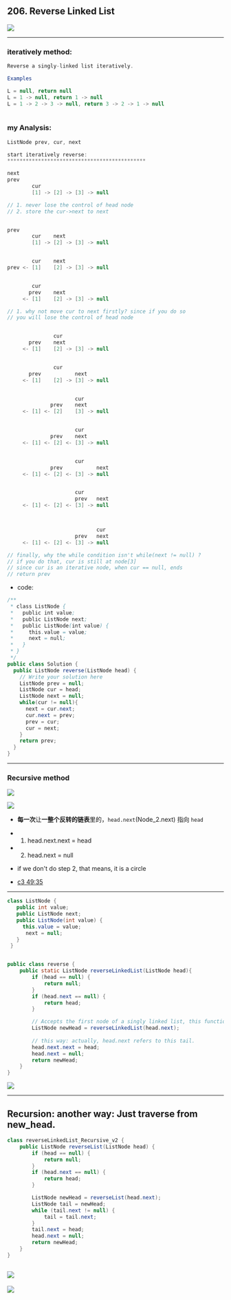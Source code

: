 ## 206. Reverse Linked List
![](img/2023-01-05-20-06-03.png)

---

### iteratively method:

```java
Reverse a singly-linked list iteratively.

Examples

L = null, return null
L = 1 -> null, return 1 -> null
L = 1 -> 2 -> 3 -> null, return 3 -> 2 -> 1 -> null
 
```

### my Analysis:

```java
ListNode prev, cur, next

start iteratively reverse:
*********************************************

next
prev
        cur    
        [1] -> [2] -> [3] -> null

// 1. never lose the control of head node
// 2. store the cur->next to next


prev
        cur    next
        [1] -> [2] -> [3] -> null


        cur    next
prev <- [1]    [2] -> [3] -> null


        cur
       prev    next
     <- [1]    [2] -> [3] -> null

// 1. why not move cur to next firstly? since if you do so
// you will lose the control of head node     


               cur
       prev    next
     <- [1]    [2] -> [3] -> null


               cur
       prev           next
     <- [1]    [2] -> [3] -> null


                      cur
              prev    next
     <- [1] <- [2]    [3] -> null


                      cur
              prev    next
     <- [1] <- [2] <- [3] -> null


                      cur
              prev           next
     <- [1] <- [2] <- [3] -> null


                      cur
                      prev   next
     <- [1] <- [2] <- [3] -> null



                             cur
                      prev   next
     <- [1] <- [2] <- [3] -> null

// finally, why the while condition isn't while(next != null) ?
// if you do that, cur is still at node[3]
// since cur is an iterative node, when cur == null, ends
// return prev
```

- code:

```java
/**
 * class ListNode {
 *   public int value;
 *   public ListNode next;
 *   public ListNode(int value) {
 *     this.value = value;
 *     next = null;
 *   }
 * }
 */
public class Solution {
  public ListNode reverse(ListNode head) {
    // Write your solution here
    ListNode prev = null;
    ListNode cur = head;
    ListNode next = null;
    while(cur != null){
      next = cur.next;
      cur.next = prev;
      prev = cur;
      cur = next;
    }
    return prev;
  }
}
```

---

### Recursive method

![](img/2021-04-23-16-48-23.png)

![](img/2025-02-17-14-41-30.png)

- **每一次**让**一整个反转的链表**里的，`head.next`(Node_2.next) 指向 `head`


- 1. head.next.next = head
- 2. head.next = null
- if we don't do step 2, that means, it is a circle

- [c3 49:35]()
---

```java
class ListNode {
   public int value;
   public ListNode next;
   public ListNode(int value) {
     this.value = value;
      next = null;
   }
 }


public class reverse {
    public static ListNode reverseLinkedList(ListNode head){
        if (head == null) {
            return null;
        }
        if (head.next == null) {
            return head;
        }

        // Accepts the first node of a singly linked list, this function will reverse this list and then return the head of the new list.
        ListNode newHead = reverseLinkedList(head.next);
        
        // this way: actually, head.next refers to this tail.
        head.next.next = head;
        head.next = null;
        return newHead;
    }
}
```

![](img/2025-02-17-15-02-24.png)


---


## Recursion: another way: Just traverse from new_head.

```java
class reverseLinkedList_Recursive_v2 {
    public ListNode reverseList(ListNode head) {
        if (head == null) {
            return null;
        }
        if (head.next == null) {
            return head;
        }

        ListNode newHead = reverseList(head.next);
        ListNode tail = newHead;
        while (tail.next != null) {
            tail = tail.next;
        }
        tail.next = head;
        head.next = null;
        return newHead;
    }
}

```

![](img/2025-02-17-15-02-45.png)
---


![](img/2025-02-17-15-06-04.png)